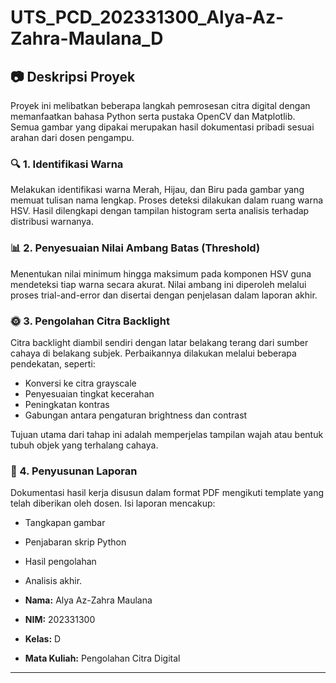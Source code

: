 # UTS_PCD_202331300_Alya-Az-Zahra-Maulana_D

## 📷 Deskripsi Proyek

Proyek ini melibatkan beberapa langkah pemrosesan citra digital dengan memanfaatkan bahasa Python serta pustaka OpenCV dan Matplotlib. Semua gambar yang dipakai merupakan hasil dokumentasi pribadi sesuai arahan dari dosen pengampu.

### 🔍 1. Identifikasi Warna
Melakukan identifikasi warna Merah, Hijau, dan Biru pada gambar yang memuat tulisan nama lengkap. Proses deteksi dilakukan dalam ruang warna HSV. Hasil dilengkapi dengan tampilan histogram serta analisis terhadap distribusi warnanya.

### 📊 2. Penyesuaian Nilai Ambang Batas (Threshold)
Menentukan nilai minimum hingga maksimum pada komponen HSV guna mendeteksi tiap warna secara akurat. Nilai ambang ini diperoleh melalui proses trial-and-error dan disertai dengan penjelasan dalam laporan akhir.

### 🌞 3. Pengolahan Citra Backlight
Citra backlight diambil sendiri dengan latar belakang terang dari sumber cahaya di belakang subjek. Perbaikannya dilakukan melalui beberapa pendekatan, 
seperti:
- Konversi ke citra grayscale  
- Penyesuaian tingkat kecerahan  
- Peningkatan kontras  
- Gabungan antara pengaturan brightness dan contrast  

Tujuan utama dari tahap ini adalah memperjelas tampilan wajah atau bentuk tubuh objek yang terhalang cahaya.

### 📄 4. Penyusunan Laporan
Dokumentasi hasil kerja disusun dalam format PDF mengikuti template yang telah diberikan oleh dosen.
Isi laporan mencakup: 
- Tangkapan gambar
- Penjabaran skrip Python
- Hasil pengolahan
- Analisis akhir.

- **Nama:** Alya Az-Zahra Maulana  
- **NIM:** 202331300  
- **Kelas:** D  
- **Mata Kuliah:** Pengolahan Citra Digital

---


